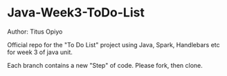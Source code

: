 # Java-Week3-ToDo-List

Author: Titus Opiyo

<!-- Description: Pipeline in action with jenkins -->

Official repo for the "To Do List" project using Java, Spark, Handlebars etc for week 3 of java unit.

Each branch contains a new "Step" of code. Please fork, then clone.